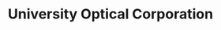 ---
title: "University Optical Corporation"
url: /lakeville/university-optical-corporation/
shop: Optiker
---